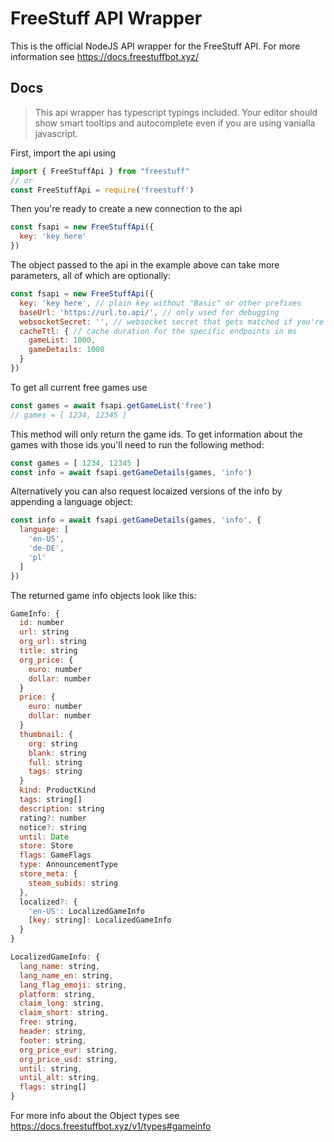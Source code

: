 # FreeStuff API Wrapper

This is the official NodeJS API wrapper for the FreeStuff API. For more information see https://docs.freestuffbot.xyz/

## Docs

> This api wrapper has typescript typings included. Your editor should show smart tooltips and autocomplete even if you are using vanialla javascript.

First, import the api using
```js
import { FreeStuffApi } from "freestuff"
// or
const FreeStuffApi = require('freestuff')
```

Then you're ready to create a new connection to the api
```js
const fsapi = new FreeStuffApi({
  key: 'key here'
})
```

The object passed to the api in the example above can take more parameters, all of which are optionally:
```js
const fsapi = new FreeStuffApi({
  key: 'key here', // plain key without "Basic" or other prefixes
  baseUrl: 'https://url.to.api/', // only used for debugging
  websocketSecret: '', // websocket secret that gets matched if you're using the inbuilt express.js middleware
  cacheTtl: { // cache duration for the specific endpoints in ms
    gameList: 1000,
    gameDetails: 1000
  }
})
```

To get all current free games use
```js
const games = await fsapi.getGameList('free')
// games = [ 1234, 12345 ]
```

This method will only return the game ids. To get information about the games with those ids you'll need to run the following method:

```js
const games = [ 1234, 12345 ]
const info = await fsapi.getGameDetails(games, 'info')
```

Alternatively you can also request locaized versions of the info by appending a language object:

```js
const info = await fsapi.getGameDetails(games, 'info', {
  language: [
    'en-US',
    'de-DE',
    'pl'
  ]
})
```

The returned game info objects look like this:

```js
GameInfo: {
  id: number
  url: string
  org_url: string
  title: string
  org_price: {
    euro: number
    dollar: number
  }
  price: {
    euro: number
    dollar: number
  }
  thumbnail: {
    org: string
    blank: string
    full: string
    tags: string
  }
  kind: ProductKind
  tags: string[]
  description: string
  rating?: number
  notice?: string
  until: Date
  store: Store
  flags: GameFlags
  type: AnnouncementType
  store_meta: {
    steam_subids: string
  },
  localized?: {
    'en-US': LocalizedGameInfo
    [key: string]: LocalizedGameInfo
  }
}

LocalizedGameInfo: {
  lang_name: string,
  lang_name_en: string,
  lang_flag_emoji: string,
  platform: string,
  claim_long: string,
  claim_short: string,
  free: string,
  header: string,
  footer: string,
  org_price_eur: string,
  org_price_usd: string,
  until: string,
  until_alt: string,
  flags: string[]
}
```

For more info about the Object types see https://docs.freestuffbot.xyz/v1/types#gameinfo


